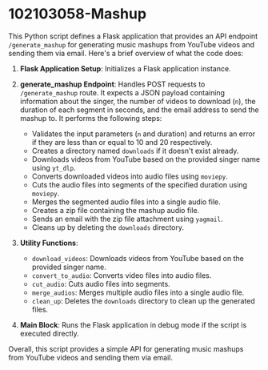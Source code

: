 # 102103058-Mashup
This Python script defines a Flask application that provides an API endpoint `/generate_mashup` for generating music mashups from YouTube videos and sending them via email. Here's a brief overview of what the code does:

1. **Flask Application Setup**: Initializes a Flask application instance.

2. **generate_mashup Endpoint**: Handles POST requests to `/generate_mashup` route. It expects a JSON payload containing information about the singer, the number of videos to download (`n`), the duration of each segment in seconds, and the email address to send the mashup to. It performs the following steps:
   - Validates the input parameters (`n` and duration) and returns an error if they are less than or equal to 10 and 20 respectively.
   - Creates a directory named `downloads` if it doesn't exist already.
   - Downloads videos from YouTube based on the provided singer name using `yt_dlp`.
   - Converts downloaded videos into audio files using `moviepy`.
   - Cuts the audio files into segments of the specified duration using `moviepy`.
   - Merges the segmented audio files into a single audio file.
   - Creates a zip file containing the mashup audio file.
   - Sends an email with the zip file attachment using `yagmail`.
   - Cleans up by deleting the `downloads` directory.

3. **Utility Functions**: 
   - `download_videos`: Downloads videos from YouTube based on the provided singer name.
   - `convert_to_audio`: Converts video files into audio files.
   - `cut_audio`: Cuts audio files into segments.
   - `merge_audios`: Merges multiple audio files into a single audio file.
   - `clean_up`: Deletes the `downloads` directory to clean up the generated files.

4. **Main Block**: Runs the Flask application in debug mode if the script is executed directly.

Overall, this script provides a simple API for generating music mashups from YouTube videos and sending them via email.
